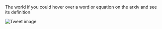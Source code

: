 The world if you could hover over a word or equation on the arxiv and see its definition


![Tweet image](/asset/crosspoast/FTmGiIcXwAABwze.jpg)


